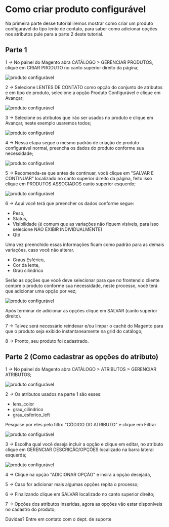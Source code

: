 # Como criar produto configurável

Na primeira parte desse tutorial iremos mostrar como criar um produto configurável do tipo lente de contato, para saber como adicionar opções nos atributos pule para a parte 2 deste tutorial.

## Parte 1

1 -> No painel do Magento abra CATÁLOGO > GERENCIAR PRODUTOS, clique em CRIAR PRODUTO no canto superior direito da página;

![produto configurável](https://github.com/Oficina-do-Dev/Tutoriais/blob/master/Magento_1/10%20-%20Como%20criar%20produto%20configurável%20(Lentes%20de%20contato)/images/imagem1.png)

2 -> Selecione LENTES DE CONTATO como opção do conjunto de atributos e em tipo de produto, selecione a opção Produto Configurável e clique em Avançar;

![produto configurável](https://github.com/Oficina-do-Dev/Tutoriais/blob/master/Magento_1/10%20-%20Como%20criar%20produto%20configurável%20(Lentes%20de%20contato)/images/imagem2.png)

3 -> Selecione os atributos que irão ser usados no produto e clique em Avançar, neste exemplo usaremos todos;

![produto configurável](https://github.com/Oficina-do-Dev/Tutoriais/blob/master/Magento_1/10%20-%20Como%20criar%20produto%20configurável%20(Lentes%20de%20contato)/images/imagem3.png)

4 -> Nessa etapa segue o mesmo padrão de criação de produto configurável normal, preencha os dados do produto conforme sua necessidade;

![produto configurável](https://github.com/Oficina-do-Dev/Tutoriais/blob/master/Magento_1/10%20-%20Como%20criar%20produto%20configurável%20(Lentes%20de%20contato)/images/imagem4.png)

5 -> Recomenda-se que antes de continuar, você clique em "SALVAR E CONTINUAR" localizado no canto superior direito da página, feito isso clique em PRODUTOS ASSOCIADOS canto superior esquerdo;

![produto configurável](https://github.com/Oficina-do-Dev/Tutoriais/blob/master/Magento_1/10%20-%20Como%20criar%20produto%20configurável%20(Lentes%20de%20contato)/images/imagem5.png)

6 -> Aqui você terá que preencher os dados conforme segue:

* Peso, 
* Status, 
* Visibilidade (é comum que as variações não fiquem visiveis, para isso selecione NÃO EXIBIR INDIVIDUALMENTE)
* Qtd 

Uma vez preenchido essas informações ficam como padrão para as demais variações, caso você não alterar. 

* Graus Esférico, 
* Cor da lente,
* Graú cilindrico 

Serão as opções que você deve selecionar para que no frontend o cliente compre o produto conforme sua necessidade, neste processo, você terá que adicionar uma opção por vez;

![produto configurável](https://github.com/Oficina-do-Dev/Tutoriais/blob/master/Magento_1/10%20-%20Como%20criar%20produto%20configurável%20(Lentes%20de%20contato)/images/imagem6.png)

Após terminar de adicionar as opções clique em SALVAR (canto superior direito).

7 -> Talvez será necessário reindexar e/ou limpar o cachê do Magento para que o produto seja exibido instantaneamente na grid do catálogo;

8 -> Pronto, seu produto foi cadastrado.

## Parte 2 (Como cadastrar as opções do atributo)

1 -> No painel do Magento abra CATÁLOGO > ATRIBUTOS > GERENCIAR ATRIBUTOS;

![produto configurável](https://github.com/Oficina-do-Dev/Tutoriais/blob/master/Magento_1/10%20-%20Como%20criar%20produto%20configurável%20(Lentes%20de%20contato)/images/imagem7.png)

2 -> Os atributos usados na parte 1 são esses:

* lens_color
* grau_cilindrico
* grau_esferico_left

Pesquise por eles pelo filtro "CÓDIGO DO ATRIBUTO" e clique em Filtrar

![produto configurável](https://github.com/Oficina-do-Dev/Tutoriais/blob/master/Magento_1/10%20-%20Como%20criar%20produto%20configurável%20(Lentes%20de%20contato)/images/imagem8.png)

3 -> Escolha qual você deseja incluir a opção e clique em editar, no atributo clique em GERENCIAR DESCRIÇÃO/OPÇÕES localizado na barra lateral esquerda;

![produto configurável](https://github.com/Oficina-do-Dev/Tutoriais/blob/master/Magento_1/10%20-%20Como%20criar%20produto%20configurável%20(Lentes%20de%20contato)/images/imagem9.png)

4 -> Clique na opção "ADICIONAR OPÇÃO" e insira a opção desejada, 

5 -> Caso for adicionar mais algumas opções repita o processo;

6 -> Finalizando clique em SALVAR localizado no canto superior direito;

7 -> Opções dos atributos inseridas, agora as opções vão estar disponíveis no cadastro do produto;


Dúvidas? Entre em contato com o dept. de suporte